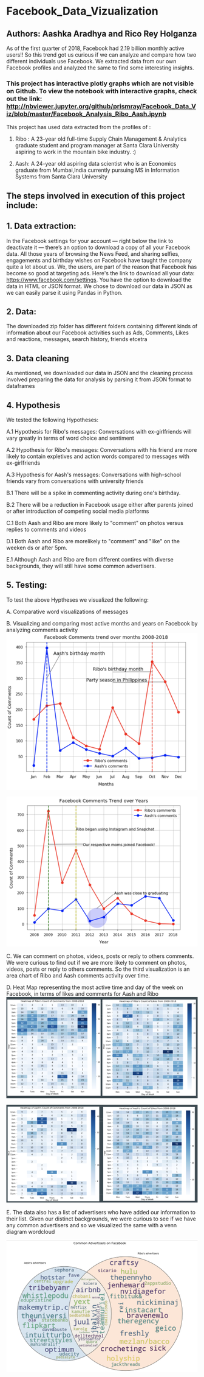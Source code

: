 # Facebook_Data_Vizualization
## Authors: Aashka Aradhya and Rico Rey Holganza

As of the first quarter of 2018, Facebook had 2.19 billion monthly active users!! So this trend got us curious if we can analyze and compare how two different individuals use Facebook. We extracted data from our own Facebook profiles and analyzed the same to find some interesting insights.

### This project has interactive plotly graphs which are not visible on Github. To view the notebook with interactive graphs, check out the link: http://nbviewer.jupyter.org/github/prismray/Facebook_Data_Viz/blob/master/Facebook_Analysis_Ribo_Aash.ipynb
This project has used data extracted from the profiles of :
1. Ribo : A 23-year old full-time Supply Chain Management & Analytics graduate student and program manager at Santa Clara University aspiring to work in the mountain bike industry. :)

2. Aash: A 24-year old aspiring data scientist who is an Economics graduate from Mumbai,India currently pursuing MS in Information Systems from Santa Clara University

## The steps involved in execution of this project include:

## 1. Data extraction:
In the Facebook settings for your account — right below the link to deactivate it — there’s an option to download a copy of all your Facebook data. All those years of browsing the News Feed, and sharing selfies, engagements and birthday wishes on Facebook have taught the company quite a lot about us. We, the users, are part of the reason that Facebook has become so good at targeting ads. Here's the link to download all your data: https://www.facebook.com/settings. You have the option to download the data in HTML or JSON format. We chose to download our data in JSON as we can easily parse it using Pandas in Python.

## 2. Data:
The downloaded zip folder has different folders containing different kinds of information about our Facebook activities such as Ads, Comments, Likes and reactions, messages, search history, friends etcetra

## 3. Data cleaning
As mentioned, we downloaded our data in JSON and the cleaning process involved preparing the data for analysis by parsing it from JSON format to dataframes

## 4. Hypothesis
We tested the following Hypotheses:

A.1 Hypothesis for Ribo's messages: Conversations with ex-girlfriends will vary greatly in terms of word choice and sentiment

A.2 Hypothesis for Ribo's messages: Conversations with his friend are more likely to contain expletives and action words compared to messages with ex-girlfriends

A.3 Hypothesis for Aash's messages: Conversations with high-school friends vary from conversations with university friends

B.1 There will be a spike in commenting activity during one's birthday.

B.2 There will be a reduction in Facebook usage either after parents joined or after introduction of competing social media platforms

C.1 Both Aash and Ribo are more likely to "comment" on photos versus replies to comments and videos

D.1 Both Aash and Ribo are morelikely to "comment" and "like" on the weeken ds or after 5pm.

E.1 Although Aash and Ribo are from different contires with diverse backgrounds, they will still have some common advertisers.

## 5. Testing:
To test the above Hyptheses we visualized the following:

A. Comparative word visualizations of messages

B. Visualizing and comparing most active months and years on Facebook by analyzing comments activity
![](Images/B.1_Facebook_activity_over_years.png)

![](Images/B.2_Facebook_activity_over_months.png)

C. We can comment on photos, videos, posts or reply to others comments. We were curious to find out if we are more likely to comment on photos, videos, posts or reply to others comments. So the third visualization is an area chart of Ribo and Aash comments activity over time.


D. Heat Map representing the most active time and day of the week on Facebook, in terms of likes and comments for Aash and Ribo
![](Images/D.1.1_HeatMap_Facebook_Comments_Ribo.png)

![](Images/D.1.2_HeatMap_Facebook_Comments_Aash.png)
 

E. The data also has a list of advertisers who have added our information to their list. Given our distinct backgrounds, we were curious to see if we have any common advertisers and so we visualized the same with a venn diagram wordcloud

![](Images/E.1_Common_Advertisers_VennWordcloud.png)
